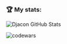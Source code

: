 ### 🏆 My stats:
![Djacon GitHub Stats](https://github-readme-stats.vercel.app/api?username=djacon&theme=tokyonight&show_icons=true)

![codewars](https://www.codewars.com/users/Djacon/badges/large)
